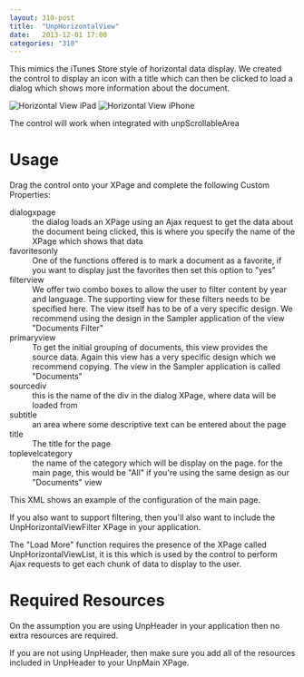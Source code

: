 ```yaml
---
layout: 310-post
title:  "UnpHorizontalView"
date:   2013-12-01 17:00
categories: "310"
---
```


This mimics the iTunes Store style of horizontal data display. We created the control to display an icon with a title which can then be clicked to load a dialog which shows more information about the document.

![Horizontal View iPad](http://teamstudio.s3.amazonaws.com/images/horizontalview-ipad.png)
![Horizontal View iPhone](http://teamstudio.s3.amazonaws.com/images/horizontalview-iphone.png)

The control will work when integrated with unpScrollableArea

# Usage
Drag the control onto your XPage and complete the following Custom Properties:

<dl class="dl-horizontal">
	<dt>dialogxpage</dt><dd>the dialog loads an XPage using an Ajax request to get the data about the document being clicked, this is where you specify the name of the XPage which shows that data</dd>
	<dt>favoritesonly</dt><dd>One of the functions offered is to mark a document as a favorite, if you want to display just the favorites then set this option to "yes"</dd>
	<dt>filterview<dt><dd>We offer two combo boxes to allow the user to filter content by year and language. The supporting view for these filters needs to be specified here. The view itself has to be of a very specific design. We recommend using the design in the Sampler application of the view "Documents Filter"</dd>
	<dt>primaryview</dt><dd>To get the initial grouping of documents, this view provides the source data. Again this view has a very specific design which we recommend copying. The view in the Sampler application is called "Documents"</dd>
	<dt>sourcediv</dt><dd>this is the name of the div in the dialog XPage, where data will be loaded from</dd>
	<dt>subtitle</dt><dd>an area where some descriptive text can be entered about the page</dd>
	<dt>title</dt><dd>The title for the page</dd>
	<dt>toplevelcategory</dt><dd>the name of the category which will be display on the page. for the main page, this would be "All" if you're using the same design as our "Documents" view</dd>
</dl>

This XML shows an example of the configuration of the main page.

<script src="https://gist.github.com/whitemx/7527954.js"></script>

If you also want to support filtering, then you'll also want to include the UnpHorizontalViewFilter XPage in your application.

The "Load More" function requires the presence of the XPage called UnpHorizontalViewList, it is this which is used by the control to perform Ajax requests to get each chunk of data to display to the user.

# Required Resources
On the assumption you are using UnpHeader in your application then no extra resources are required.

If you are not using UnpHeader, then make sure you add all of the resources included in UnpHeader to your UnpMain XPage.